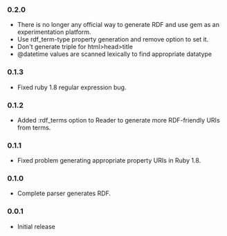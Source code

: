 ### 0.2.0
* There is no longer any official way to generate RDF and use gem as an experimentation platform.
* Use rdf_term-type property generation and remove option to set it.
* Don't generate triple for html>head>title
* @datetime values are scanned lexically to find appropriate datatype

### 0.1.3
* Fixed ruby 1.8 regular expression bug.

### 0.1.2
* Added :rdf\_terms option to Reader to generate more RDF-friendly URIs from terms.

### 0.1.1
* Fixed problem generating appropriate property URIs in Ruby 1.8.

### 0.1.0
* Complete parser generates RDF.

### 0.0.1
* Initial release
